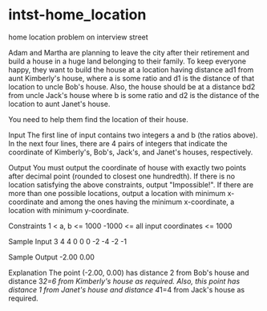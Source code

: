 intst-home_location
===================

home location problem on interview street

Adam and Martha are planning to leave the city after their retirement and build a house in a huge land belonging to their family. To keep everyone happy, they want to build the house at a location having distance ad1 from aunt Kimberly's house, where a is some ratio and d1 is the distance of that location to uncle Bob's house. Also, the house should be at a distance bd2 from uncle Jack's house where b is some ratio and d2 is the distance of the location to aunt Janet's house.
 
You need to help them find the location of their house.
 
Input
The first line of input contains two integers a and b (the ratios above). In the next four lines, there are 4 pairs of integers that indicate the coordinate of Kimberly's, Bob's, Jack's, and Janet's houses, respectively.
 
Output
You must output the coordinate of house with exactly two points after decimal point (rounded to closest one hundredth). If there is no location satisfying the above constraints, output "Impossible!". If there are more than one possible locations, output a location with minimum  x-coordinate and among the ones having the minimum x-coordinate, a location with minimum y-coordinate. 
 
Constraints
1 < a, b <= 1000
-1000 <= all input coordinates <= 1000
 
Sample Input
3 4
4 0
0 0
-2 -4
-2 -1
 
Sample Output
-2.00 0.00
 
Explanation
The point (-2.00, 0.00) has distance 2 from Bob's house and distance 3*2=6 from Kimberly's house as required. Also, this point has distance 1 from Janet's house and distance 4*1=4 from Jack's house as required.
